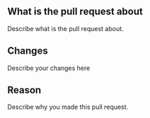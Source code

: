 ## What is the pull request about
Describe what is the pull request about.

## Changes
Describe your changes here

## Reason
Describe why you made this pull request.
